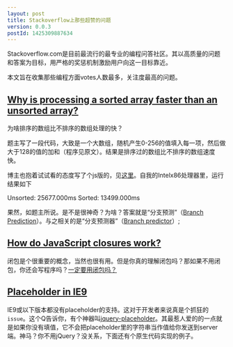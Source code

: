 ```yaml
---
layout: post
title: Stackoverflow上那些超赞的问题
version: 0.0.3
postId: 1425309887634
---
```


Stackoverflow.com是目前最流行的最专业的编程问答社区。其以高质量的问题和答案为目标，用严格的奖惩机制激励用户向这一目标靠近。


本文旨在收集那些编程方面votes人数最多，关注度最高的问题。


## [Why is processing a sorted array faster than an unsorted array?](http://stackoverflow.com/questions/11227809/why-is-processing-a-sorted-array-faster-than-an-unsorted-array)

为啥排序的数组比不排序的数组处理的快？

题主写了一段代码，大致是一个大数组，随机产生0-256的值填入每一项，然后做大于128的值的加和（程序见原文）。结果是排序过的数组比不排序的数组速度快。

博主也抱着试试看的态度写了个js版的，见[这里](http://jsfiddle.net/yhvbgryd/1/)。自我的Intelx86处理器里，运行结果如下

  Unsorted: 25677.000ms
  Sorted: 13499.000ms 

果然，如题主所说。是不是很神奇？为啥？答案就是“分支预测”（[Branch Prediction](http://en.wikipedia.org/wiki/Branch_predication)）。与之相关的是“分支预测器”（[Branch predictor](http://en.wikipedia.org/wiki/Branch_predictor)）;


## [How do JavaScript closures work?](http://stackoverflow.com/questions/111102/how-do-javascript-closures-work)

闭包是个很重要的概念，当然也很有用。但是你真的理解闭包吗？那如果不用闭包，你还会写程序吗？[一定要用闭包吗？](http://blog.jsstack.com/%E4%B8%80%E5%AE%9A%E8%A6%81%E7%94%A8%E9%97%AD%E5%8C%85%E5%90%97%EF%BC%9F/)


## [Placeholder in IE9](http://stackoverflow.com/questions/6366021/placeholder-in-ie9)

IE9或以下版本都没有placeholder的支持。这对于开发者来说真是个抓狂的`issue`。这个Q告诉你，有个神器叫[jquery-placeholder](https://github.com/mathiasbynens/jquery-placeholder)。其最惹人爱的的一点就是如果你没有填值，它不会把placeholder里的字符串当作值给你发送到server端。神马？你不用jQuery？没关系，下面还有个原生代码实现的例子。
